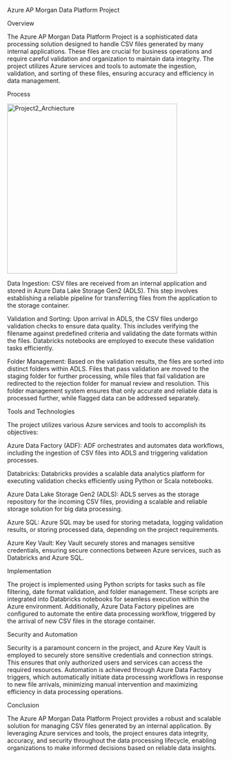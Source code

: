 Azure AP Morgan Data Platform Project

 Overview

The Azure AP Morgan Data Platform Project is a sophisticated data processing solution designed to handle CSV files generated by many internal applications. These files are crucial for business operations and require careful validation and organization to maintain data integrity. The project utilizes Azure services and tools to automate the ingestion, validation, and sorting of these files, ensuring accuracy and efficiency in data management.

 Process
 
<img width="394" alt="Project2_Archiecture" src="https://github.com/SoundaryaSenthil/proj2/assets/161588836/edd5bf16-0b42-4994-a5be-b556134749bd">
 
 Data Ingestion: CSV files are received from an internal application and stored in Azure Data Lake Storage Gen2 (ADLS). This step involves establishing a reliable pipeline for transferring files from the application to the storage container.

 Validation and Sorting: Upon arrival in ADLS, the CSV files undergo validation checks to ensure data quality. This includes verifying the filename against predefined criteria and validating the date formats within the files. Databricks notebooks are employed to execute these validation tasks efficiently.

 Folder Management: Based on the validation results, the files are sorted into distinct folders within ADLS. Files that pass validation are moved to the staging folder for further processing, while files that fail validation are redirected to the rejection folder for manual review and resolution. This folder management system ensures that only accurate and reliable data is processed further, while flagged data can be addressed separately.

 Tools and Technologies

The project utilizes various Azure services and tools to accomplish its objectives:

  Azure Data Factory (ADF): ADF orchestrates and automates data workflows, including the ingestion of CSV files into ADLS and triggering validation processes.

  Databricks: Databricks provides a scalable data analytics platform for executing validation checks efficiently using Python or Scala notebooks.

  Azure Data Lake Storage Gen2 (ADLS): ADLS serves as the storage repository for the incoming CSV files, providing a scalable and reliable storage solution for big data processing.

  Azure SQL: Azure SQL may be used for storing metadata, logging validation results, or storing processed data, depending on the project requirements.

  Azure Key Vault: Key Vault securely stores and manages sensitive credentials, ensuring secure connections between Azure services, such as Databricks and Azure SQL.

 Implementation

The project is implemented using Python scripts for tasks such as file filtering, date format validation, and folder management. These scripts are integrated into Databricks notebooks for seamless execution within the Azure environment. Additionally, Azure Data Factory pipelines are configured to automate the entire data processing workflow, triggered by the arrival of new CSV files in the storage container.

 Security and Automation

Security is a paramount concern in the project, and Azure Key Vault is employed to securely store sensitive credentials and connection strings. This ensures that only authorized users and services can access the required resources. Automation is achieved through Azure Data Factory triggers, which automatically initiate data processing workflows in response to new file arrivals, minimizing manual intervention and maximizing efficiency in data processing operations.

 Conclusion

The Azure AP Morgan Data Platform Project provides a robust and scalable solution for managing CSV files generated by an internal application. By leveraging Azure services and tools, the project ensures data integrity, accuracy, and security throughout the data processing lifecycle, enabling organizations to make informed decisions based on reliable data insights.
